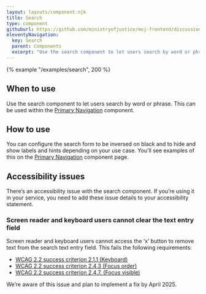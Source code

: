 ```yaml
---
layout: layouts/component.njk
title: Search
type: component
githuburl: https://github.com/ministryofjustice/moj-frontend/discussions/712
eleventyNavigation:
  key: Search
  parent: Components
  excerpt: "Use the search component to let users search by word or phrase."
---
```


{% example "/examples/search", 200 %}

## When to use

Use the search component to let users search by word or phrase. This can be used within the [Primary Navigation](/components/primary-navigation/) component.

## How to use

You can configure the search form to be inversed on black and to hide and show labels and hints depending on your use case. You'll see examples of this on the [Primary Navigation](/components/primary-navigation) component page.

## Accessibility issues

There’s an accessibility issue with the search component. If you’re using it in your service, you need to add these issue details to your accessibility statement.

### Screen reader and keyboard users cannot clear the text entry field

Screen reader and keyboard users cannot access the ‘x’ button to remove text from the search text entry field. This fails the following requirements:

- [WCAG 2.2 success criterion 2.1.1 (Keyboard)](https://www.w3.org/TR/WCAG22/#keyboard)
- [WCAG 2.2 success criterion 2.4.3 (Focus order)](https://www.w3.org/TR/WCAG22/#focus-order)
- [WCAG 2.2 success criterion 2.4.7. (Focus visible)](https://www.w3.org/TR/WCAG22/#focus-visible)

We’re aware of this issue and plan to implement a fix by April 2025.
